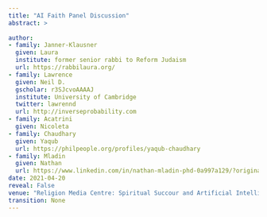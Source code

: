 ```yaml
---
title: "AI Faith Panel Discussion"
abstract: >
  
author:
- family: Janner-Klausner
  given: Laura
  institute: former senior rabbi to Reform Judaism
  url: https://rabbilaura.org/
- family: Lawrence
  given: Neil D.
  gscholar: r3SJcvoAAAAJ
  institute: University of Cambridge
  twitter: lawrennd
  url: http://inverseprobability.com
- family: Acatrini
  given: Nicoleta
- family: Chaudhary
  given: Yaqub
  url: https://philpeople.org/profiles/yaqub-chaudhary
- family: Mladin
  given: Nathan
  url: https://www.linkedin.com/in/nathan-mladin-phd-0a997a129/?originalSubdomain=uk
date: 2021-04-20
reveal: False
venue: "Religion Media Centre: Spiritual Succour and Artificial Intelligence"
transition: None
---
```

